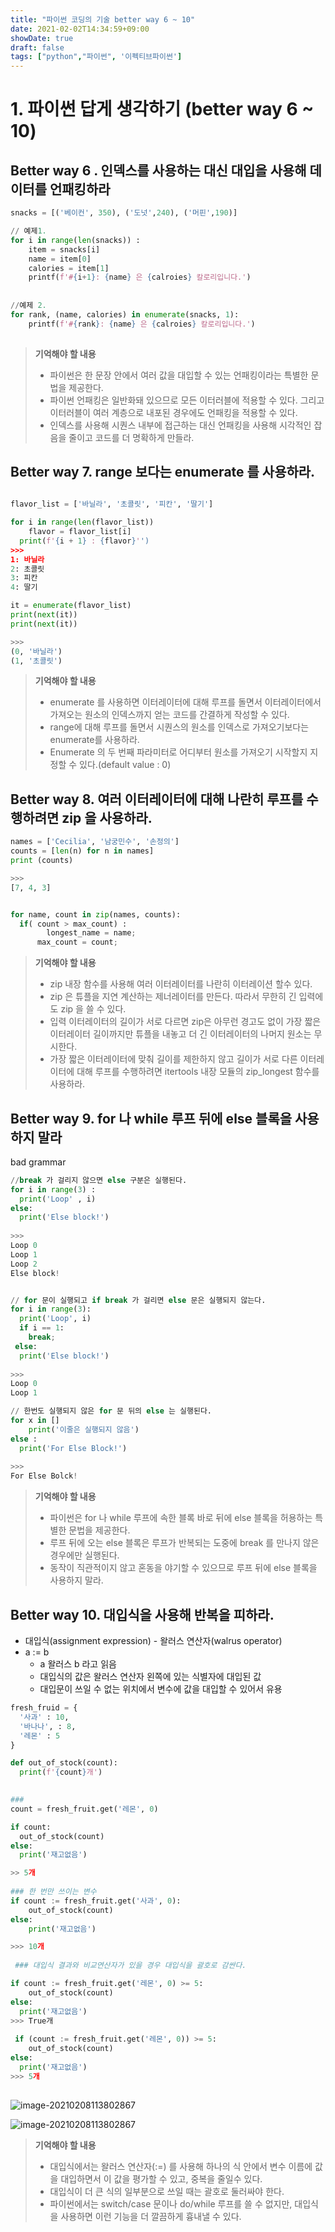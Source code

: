 ```yaml
---
title: "파이썬 코딩의 기술 better way 6 ~ 10"
date: 2021-02-02T14:34:59+09:00
showDate: true
draft: false
tags: ["python","파이썬", '이펙티브파이썬']      
---
```


# 1. 파이썬 답게 생각하기 (better way 6 ~ 10)

## Better way 6 .  인덱스를 사용하는 대신 대입을 사용해 데이터를 언패킹하라



```python
snacks = [('베이컨', 350), ('도넛',240), ('머핀',190)]

// 예제1.
for i in range(len(snacks)) :
    item = snacks[i]
    name = item[0]
    calories = item[1]
    printf(f'#{i+1}: {name} 은 {calroies} 칼로리입니다.')
  
  
//예제 2.
for rank, (name, calories) in enumerate(snacks, 1):
    printf(f'#{rank}: {name} 은 {calroies} 칼로리입니다.')
  
```

> **기억해야 할 내용**
>
> * 파이썬은 한 문장 안에서 여러 값을 대입할 수 있는 언패킹이라는 특별한 문법을 제공한다.
> * 파이썬 언패킹은 일반화돼 있으므로 모든 이터러블에 적용할 수 있다. 그리고 이터러블이 여러 계층으로 내포된 경우에도 언패킹을 적용할 수 있다.
> * 인덱스를 사용해 시퀀스 내부에 접근하는 대신 언패킹을 사용해 시각적인 잡음을 줄이고 코드를 더 명확하게 만들라.



## Better way 7.  range 보다는 enumerate 를 사용하라.

```python

flavor_list = ['바닐라', '초콜릿', '피칸', '딸기']

for i in range(len(flavor_list))
	flavor = flavor_list[i]
  print(f'{i + 1} : {flavor}'')
>>>
1: 바닐라
2: 초콜릿
3: 피칸
4: 딸기

it = enumerate(flavor_list)
print(next(it))
print(next(it))

>>>
(0, '바닐라')
(1, '초콜릿')

```

>**기억해야 할 내용**
>
>* enumerate 를 사용하면 이터레이터에 대해 루프를 돌면서 이터레이터에서 가져오는 원소의 인덱스까지 얻는 코드를 간결하게 작성할 수 있다.
>* range에 대해 루프를 돌면서 시퀀스의 원소를 인덱스로 가져오기보다는 enumerate를 사용하라.
>* Enumerate 의 두 번째 파라미터로 어디부터 원소를 가져오기 시작할지 지정할 수 있다.(default value : 0)



## Better way 8.  여러 이터레이터에 대해 나란히 루프를 수행하려면 zip 을 사용하라.

```python
names = ['Cecilia', '남궁민수', '손정의']
counts = [len(n) for n in names]
print (counts)

>>>
[7, 4, 3]


for name, count in zip(names, counts):
  if( count > max_count) :
    	longest_name = name;
      max_count = count;      
```



> **기억해야 할 내용**
>
> * zip 내장 함수를 사용해 여러 이터레이터를 나란히 이터레이션 할수 있다.
> * zip 은 튜플을 지연 계산하는 제너레이터를 만든다. 따라서 무한히 긴 입력에도 zip 을 쓸 수 있다.
> * 입력 이터레이터의 길이가 서로 다르면 zip은 아무런 경고도 없이 가장 짧은 이터레이터 길이까지만 튜플을 내놓고 더 긴 이터레이터의 나머지 원소는 무시한다.
> * 가장 짧은 이터레이터에 맞춰 길이를 제한하지 않고 길이가 서로 다른 이터레이터에 대해 루프를 수행하려면 itertools 내장 모듈의 zip_longest 함수를 사용하라.

## Better way 9.  for 나 while 루프 뒤에 else 블록을 사용하지 말라



bad grammar

```python
//break 가 걸리지 않으면 else 구분은 실행된다.
for i in range(3) :
  print('Loop' , i)
else:
  print('Else block!')
 
>>> 
Loop 0
Loop 1
Loop 2
Else block!


// for 문이 실행되고 if break 가 걸리면 else 문은 실행되지 않는다.
for i in range(3):
  print('Loop', i)
  if i == 1:
    break;
 else:
  print('Else block!')
  
>>>
Loop 0
Loop 1

// 한번도 실행되지 않은 for 문 뒤의 else 는 실행된다.
for x in []
	print('이줄은 실행되지 않음')
else : 
  print('For Else Block!')
  
>>>
For Else Bolck!


```

>**기억해야 할 내용**
>
>* 파이썬은 for 나 while 루프에 속한 블록 바로 뒤에 else 블록을 허용하는 특별한 문법을 제공한다.
>* 루프 뒤에 오는 else 블록은 루프가 반복되는 도중에 break 를 만나지 않은 경우에만 실행된다.
>* 동작이 직관적이지 않고 혼동을 야기할 수 있으므로 루프 뒤에 else 블록을 사용하지 말라.



## Better way 10. 대입식을 사용해 반복을 피하라.



* 대입식(assignment expression) - 왈러스 연산자(walrus operator)
* a := b 
  * a 왈러스 b 라고 읽음
  * 대입식의 값은 왈러스 연산자 왼쪽에 있는 식별자에 대입된 값
  * 대입문이 쓰일 수 없는 위치에서 변수에 값을 대입할 수 있어서 유용

```python
fresh_fruid = {
  '사과' : 10, 
  '바나나', : 8, 
  '레몬' : 5
}

def out_of_stock(count):
  print(f'{count}개')
 

###
count = fresh_fruit.get('레몬', 0)

if count:
  out_of_stock(count)
else:
  print('재고없음')

>> 5개
  
### 한 번만 쓰이는 변수
if count := fresh_fruit.get('사과', 0):
    out_of_stock(count)
else:
    print('재고없음')

>>> 10개    
    
 ### 대입식 결과와 비교연산자가 있을 경우 대입식을 괄호로 감싼다.

if count := fresh_fruit.get('레몬', 0) >= 5:
    out_of_stock(count)
else:
  print('재고없음')
>>> True개  
  
 if (count := fresh_fruit.get('레몬', 0)) >= 5:
    out_of_stock(count)
else:
  print('재고없음')
>>> 5개
  
```

![image-20210208113802867](./effectivePython_02/image-20210208113802867.png)

![image-20210208113802867](./image-20210208113802867.png)

> **기억해야 할 내용**
>
> * 대입식에서는 왈러스 연산자(:=) 를 사용해 하나의 식 안에서 변수 이름에 값을 대입하면서 이 값을 평가할 수 있고, 중복을 줄일수 있다.
> * 대입식이 더 큰 식의 일부분으로 쓰일 때는 괄호로 둘러싸야 한다.
> * 파이썬에서는 switch/case 문이나 do/while 루프를 쓸 수 없지만, 대입식을 사용하면 이런 기능을 더 깔끔하게 흉내낼 수 있다.